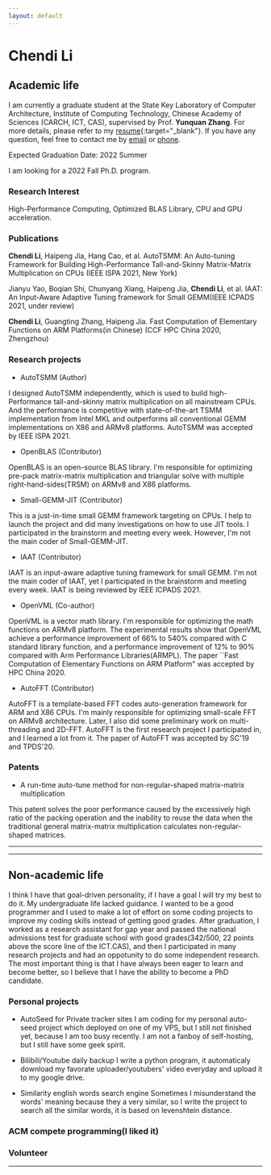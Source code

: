 ```yaml
---
layout: default
---
```


# Chendi Li

## Academic life

<!---
<img class="profile-picture" src="sherlock.jpg">
-->

I am currently a graduate student at the State Key Laboratory of Computer Architecture, Institute of Computing Technology, Chinese Academy of Sciences (CARCH, ICT, CAS), supervised by Prof. **Yunquan Zhang**. For more details, please refer to my [resume](https://www.chendi.gq/Chendi_Li_Resume.pdf){:target="_blank"}. If you have any question, feel free to contact me by [email](mailto:lichendi.cs@gmail.com) or [phone](tel:+86-18801011904).

Expected Graduation Date: 2022 Summer

I am looking for a 2022 Fall Ph.D. program.

### Research Interest

High-Performance Computing, Optimized BLAS Library, CPU and GPU acceleration.

<!---
I like hardcore programming and I really want to do some research on system area.

## News

2021.9.18 I found there are not many works on sparse matrix-matrix multiplication with fault-tolerant

2021.9.16 Recently, I'm doing some research on optimizing sparse matrix-matrix multiplication.

2021.7.13 It seems like SC is more likely to accept works about large-scale applications.

2021.6.14 I finished my paper. I have a plan about submitting a pull request to OpenBLAS, but I don't have enough time to test for all target architecture.
-->


### Publications

**Chendi Li**, Haipeng Jia, Hang Cao, et al. AutoTSMM: An Auto-tuning Framework for Building High-Performance Tall-and-Skinny Matrix-Matrix Multiplication on CPUs (IEEE ISPA 2021, New York)

Jianyu Yao, Boqian Shi, Chunyang Xiang, Haipeng Jia, **Chendi Li**, et al. IAAT: An Input-Aware Adaptive Tuning framework for Small GEMM(IEEE ICPADS 2021, under review)

**Chendi Li**, Guangting Zhang, Haipeng Jia. Fast Computation of Elementary Functions on ARM Platforms(in Chinese) (CCF HPC China 2020, Zhengzhou)


### Research projects
* AutoTSMM (Author)

I designed AutoTSMM independently, which is used to build high-Performance tall-and-skinny matrix multiplication on all mainstream CPUs. And the performance is competitive with state-of-the-art TSMM implementation from Intel MKL and outperforms all conventional GEMM implementations on X86 and ARMv8 platforms. AutoTSMM was accepted by IEEE ISPA 2021.

* OpenBLAS (Contributor)

OpenBLAS is an open-source BLAS library. I'm responsible for optimizing pre-pack matrix-matrix multiplication and triangular solve with multiple right-hand-sides(TRSM) on ARMv8 and X86 platforms.

* Small-GEMM-JIT (Contributor)

This is a just-in-time small GEMM framework targeting on CPUs. I help to launch the project and did many investigations on how to use JIT tools. I participated in the brainstorm and meeting every week. However, I'm not the main coder of Small-GEMM-JIT.

* IAAT (Contributor)

IAAT is an input-aware adaptive tuning framework for small GEMM. I'm not the main coder of IAAT, yet I participated in the brainstorm and meeting every week. IAAT is being reviewed by IEEE ICPADS 2021.

* OpenVML (Co-author)

OpenVML is a vector math library. I'm responsible for optimizing the math functions on ARMv8 platform. The experimental results show that OpenVML achieve a performance improvement of 66% to 540% compared with C standard library function, and a performance improvement of 12% to 90% compared with Arm Performance Libraries(ARMPL). The paper ``Fast Computation of Elementary Functions on ARM Platform" was accepted by HPC China 2020.

* AutoFFT (Contributor)

AutoFFT is a template-based FFT codes auto-generation framework for ARM and X86 CPUs. I'm mainly responsible for optimizing small-scale FFT on ARMv8 architecture. Later, I also did some preliminary work on multi-threading and 2D-FFT. AutoFFT is the first research project I participated in, and I learned a lot from it. The paper of AutoFFT was accepted by SC'19 and TPDS'20.


### Patents
* A run-time auto-tune method for non-regular-shaped matrix-matrix multiplication

This patent solves the poor performance caused by the excessively high ratio of the packing operation and the inability to reuse the data when the traditional general matrix-matrix multiplication calculates non-regular-shaped matrices.

---
---
## Non-academic life
I think I have that goal-driven personality, if I have a goal I will try my best to do it. My undergraduate life lacked guidance. I wanted to be a good programmer and I used to make a lot of effort on some coding projects to improve my coding skills instead of getting good grades. After graduation, I worked as a research assistant for gap year and passed the national admissions test for graduate school with good grades(342/500, 22 points above the score line of the ICT.CAS), and then I participated in many research projects and had an oppotunity to do some independent research. The most important thing is that I have always been eager to learn and become better, so I believe that I have the ability to become a PhD candidate.

### Personal projects
* AutoSeed for Private tracker sites
I am coding for my personal auto-seed project which deployed on one of my VPS, but I still not finished yet, because I am too busy recently. I am not a fanboy of self-hosting, but I still have some geek spirit.

* Bilibili/Youtube daily backup
I write a python program, it automaticaly download my favorate uploader/youtubers' video everyday and upload it to my google drive.

* Similarity english words search engine
Sometimes I misunderstand the words' meaning because they a very similar, so I write the project to search all the similar words, it is based on levenshtein distance.

### ACM compete programming(I liked it)


### Volunteer


---